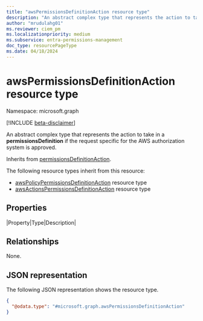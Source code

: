 ```yaml
---
title: "awsPermissionsDefinitionAction resource type"
description: "An abstract complex type that represents the action to take in a permissionsDefinition if the request specific for the AWS authorization system is approved."
author: "mrudulahg01"
ms.reviewer: ciem_pm
ms.localizationpriority: medium
ms.subservice: entra-permissions-management
doc_type: resourcePageType
ms.date: 04/18/2024
---
```


# awsPermissionsDefinitionAction resource type

Namespace: microsoft.graph

[!INCLUDE [beta-disclaimer](../../includes/beta-disclaimer.md)]

An abstract complex type that represents the action to take in a **permissionsDefinition** if the request specific for the AWS authorization system is approved.

Inherits from [permissionsDefinitionAction](../resources/permissionsdefinitionaction.md).

The following resource types inherit from this resource:

- [awsPolicyPermissionsDefinitionAction](../resources/awsPolicyPermissionsDefinitionAction.md) resource type  
- [awsActionsPermissionsDefinitionAction](../resources/awsActionsPermissionsDefinitionAction.md) resource type


## Properties
|Property|Type|Description|

## Relationships
None.

## JSON representation
The following JSON representation shows the resource type.
<!-- {
  "blockType": "resource",
  "@odata.type": "microsoft.graph.awsPermissionsDefinitionAction"
}
-->
``` json
{
  "@odata.type": "#microsoft.graph.awsPermissionsDefinitionAction"
}
```


